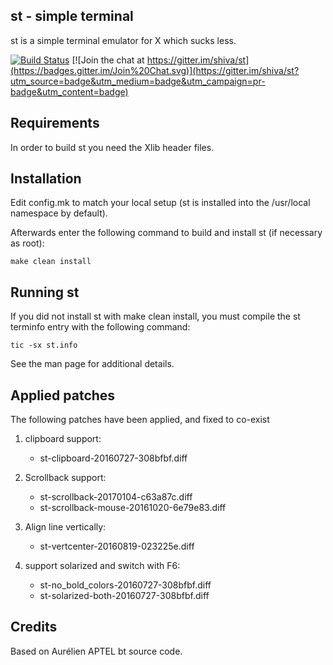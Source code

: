 st - simple terminal
--------------------
st is a simple terminal emulator for X which sucks less.

[![Build Status](https://travis-ci.org/shiva/st.svg?branch=patched)](https://travis-ci.org/shiva/st)
[![Join the chat at https://gitter.im/shiva/st](https://badges.gitter.im/Join%20Chat.svg)](https://gitter.im/shiva/st?utm_source=badge&utm_medium=badge&utm_campaign=pr-badge&utm_content=badge)

Requirements
------------
In order to build st you need the Xlib header files.


Installation
------------
Edit config.mk to match your local setup (st is installed into
the /usr/local namespace by default).

Afterwards enter the following command to build and install st (if
necessary as root):

    make clean install


Running st
----------
If you did not install st with make clean install, you must compile
the st terminfo entry with the following command:

    tic -sx st.info

See the man page for additional details.

Applied patches
---------------
The following patches have been applied, and fixed to co-exist

1. clipboard support:
    - st-clipboard-20160727-308bfbf.diff

2. Scrollback support:
    - st-scrollback-20170104-c63a87c.diff
    - st-scrollback-mouse-20161020-6e79e83.diff

3. Align line vertically:
    - st-vertcenter-20160819-023225e.diff

4. support solarized and switch with F6:
    - st-no_bold_colors-20160727-308bfbf.diff
    - st-solarized-both-20160727-308bfbf.diff

Credits
-------
Based on Aurélien APTEL <aurelien dot aptel at gmail dot com> bt source code.


